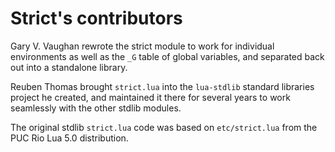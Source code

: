 # Strict's contributors

Gary V. Vaughan rewrote the strict module to work for individual
environments as well as the `_G` table of global variables, and
separated back out into a standalone library.

Reuben Thomas brought `strict.lua` into the `lua-stdlib` standard
libraries project he created, and maintained it there for several years
to work seamlessly with the other stdlib modules.

The original stdlib `strict.lua` code was based on `etc/strict.lua` from
the PUC Rio Lua 5.0 distribution.
